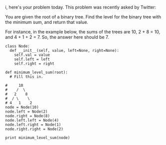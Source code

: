 i, here's your problem today. This problem was recently asked by Twitter:

You are given the root of a binary tree. Find the level for the binary tree with the minimum sum, and return that value.

For instance, in the example below, the sums of the trees are 10, 2 + 8 = 10, and 4 + 1 + 2 = 7. So, the answer here should be 7.
```
class Node:
  def __init__(self, value, left=None, right=None):
    self.val = value
    self.left = left
    self.right = right

def minimum_level_sum(root):
  # Fill this in.

#     10
#    /  \
#   2    8
#  / \    \
# 4   1    2
node = Node(10)
node.left = Node(2)
node.right = Node(8)
node.left.left = Node(4)
node.left.right = Node(1)
node.right.right = Node(2)

print minimum_level_sum(node)
```
